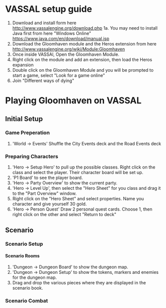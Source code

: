 # VASSAL setup guide #
1. Download and install form here http://www.vassalengine.org/download.php
1a. You may need to install Java first from here "Windows Online" https://www.java.com/en/download/manual.jsp
2. Download the Gloomhaven module and the Heros extension from here http://www.vassalengine.org/wiki/Module:Gloomhaven
3. Once inside VASSAl, Open the Gloomhaven Module.
4. Right click on the module and add an extension, then load the Heros expansion
5. Double click on the Gloomhaven Module and you will be prompted to start a game, select "Look for a game online"
6. Join "Different ways of dying"

# Playing Gloomhaven on VASSAL #
## Initial Setup ##
### Game Preperation ###
1. 'World -> Events' Shuffle the City Events deck and the Road Events deck
### Preparing Characters ###
1. 'Hero -> Setup Hero' to pull up the possible classes. Right click on the class and select the player. Their character board will be set up.
2. 'P1 Board' to see the player board. 
3. 'Hero -> Party Overview' to show the current party.
4. 'Hero -> Level Up', then select the "Hero Sheet" for you class and drag it to the "Part Overview" window.
5. Right click on the "Hero Sheet" and select properties. Name you character and give yourself 30 gold.
6. 'Hero -> Person Quest' Draw 2 personal quest cards. Choose 1, then right click on the other and select "Return to deck"
## Scenario ##
### Scenario Setup ###
#### Scenario Rooms ####
1. 'Dungeon -> Dungeon Board' to show the dungeon map.
2. 'Dungeon -> Dungeon Setup' to show the tokens, markers and enemies for the dungeon map.
3. Drag and drop the various pieces where they are displayed in the scenario book.
### Scenario Combat ###
